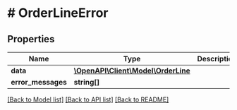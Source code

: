 # # OrderLineError

## Properties

Name | Type | Description | Notes
------------ | ------------- | ------------- | -------------
**data** | [**\OpenAPI\Client\Model\OrderLine**](.md) |  | [optional]
**error_messages** | **string[]** |  | [optional]

[[Back to Model list]](../../README.md#models) [[Back to API list]](../../README.md#endpoints) [[Back to README]](../../README.md)
